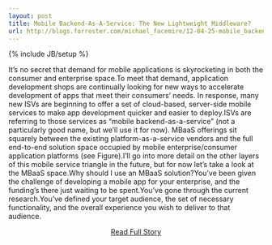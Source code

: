 ```yaml
---
layout: post
title: Mobile Backend-As-A-Service: The New Lightweight Middleware?
url: http://blogs.forrester.com/michael_facemire/12-04-25-mobile_backend_as_a_service_the_new_lightweight_middleware
---
```

{% include JB/setup %}<p>It’s no secret that demand for mobile applications is skyrocketing in both the consumer and enterprise space.To meet that demand, application development shops are continually looking for new ways to accelerate development of apps that meet their consumers’ needs. In response, many new ISVs are beginning to offer a set of cloud-based, server-side mobile services to make app development quicker and easier to deploy.ISVs are referring to those services as “mobile backend-as-a-service” (not a particularly good name, but we’ll use it for now). MBaaS offerings sit squarely between the existing platform-as-a-service vendors and the full end-to-end solution space occupied by mobile enterprise/consumer application platforms (see Figure).I’ll go into more detail on the other layers of this mobile service triangle in the future, but for now let’s take a look at the MBaaS space.Why should I use an MBaaS solution?You’ve been given the challenge of developing a mobile app for your enterprise, and the funding’s there just waiting to be spent.You’ve gone through the current research.You’ve defined your target audience, the set of necessary functionality, and the overall experience you wish to deliver to that audience.</p>
<center><p><a href="http://blogs.forrester.com/michael_facemire/12-04-25-mobile_backend_as_a_service_the_new_lightweight_middleware" style='padding:15px;'>Read Full Story</a></p></center>
